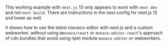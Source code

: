 This working example with `next.js` 13 only appears to work with `next dev` and not `next build`. 
There are instructions in the next.config for next.js 12 and lower as well.

It shows how to use the latest monaco-editor with next.js and a custom webworker, without using `@monaco/react` or `monaco-editor-react`'s approach of cdn bundles that avoid using npm module `monaco-editor` or webworkers.
